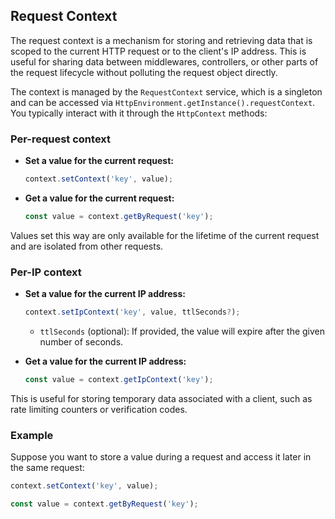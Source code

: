 
## Request Context

The request context is a mechanism for storing and retrieving data that is scoped to the current HTTP request or to the client's IP address. This is useful for sharing data between middlewares, controllers, or other parts of the request lifecycle without polluting the request object directly.

The context is managed by the `RequestContext` service, which is a singleton and can be accessed via `HttpEnvironment.getInstance().requestContext`. You typically interact with it through the `HttpContext` methods:

### Per-request context

- **Set a value for the current request:**
  ```ts
  context.setContext('key', value);
  ```
- **Get a value for the current request:**
  ```ts
  const value = context.getByRequest('key');
  ```

Values set this way are only available for the lifetime of the current request and are isolated from other requests.

### Per-IP context

- **Set a value for the current IP address:**
  ```ts
  context.setIpContext('key', value, ttlSeconds?);
  ```
  - `ttlSeconds` (optional): If provided, the value will expire after the given number of seconds.

- **Get a value for the current IP address:**
  ```ts
  const value = context.getIpContext('key');
  ```

This is useful for storing temporary data associated with a client, such as rate limiting counters or verification codes.

### Example

Suppose you want to store a value during a request and access it later in the same request:
  
```ts
context.setContext('key', value);
```
```ts
const value = context.getByRequest('key');
```


